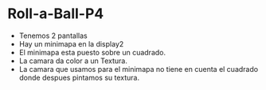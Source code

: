 # Roll-a-Ball-P4
- Tenemos 2 pantallas <br>
- Hay un minimapa en la display2 <br>
- El minimapa esta puesto sobre un cuadrado. <br>
- La camara da color a un Textura. <br>
- La camara que usamos para el minimapa no tiene en cuenta el cuadrado donde despues pintamos su textura. <br>
